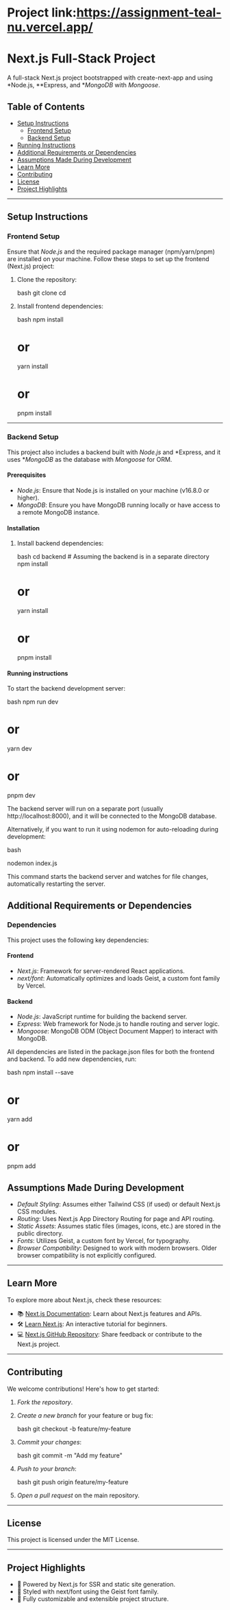 # Project link:https://assignment-teal-nu.vercel.app/
# Next.js Full-Stack Project

A full-stack Next.js project bootstrapped with create-next-app and using *Node.js, **Express, and **MongoDB* with *Mongoose*.

## Table of Contents

- [Setup Instructions](#setup-instructions)
  - [Frontend Setup](#frontend-setup)
  - [Backend Setup](#backend-setup)
- [Running Instructions](#running-instructions)
- [Additional Requirements or Dependencies](#additional-requirements-or-dependencies)
- [Assumptions Made During Development](#assumptions-made-during-development)
- [Learn More](#learn-more)
- [Contributing](#contributing)
- [License](#license)
- [Project Highlights](#project-highlights)

---

## Setup Instructions

### Frontend Setup

Ensure that *Node.js* and the required package manager (npm/yarn/pnpm) are installed on your machine. Follow these steps to set up the frontend (Next.js) project:

1. Clone the repository:

    bash
    git clone <repository-url>
    cd <repository-directory>
    

2. Install frontend dependencies:

    bash
    npm install
    # or
    yarn install
    # or
    pnpm install
    

---

### Backend Setup

This project also includes a backend built with *Node.js* and *Express, and it uses **MongoDB* as the database with *Mongoose* for ORM.

#### Prerequisites

- *Node.js*: Ensure that Node.js is installed on your machine (v16.8.0 or higher).
- *MongoDB*: Ensure you have MongoDB running locally or have access to a remote MongoDB instance.

#### Installation

1. Install backend dependencies:

    bash
    cd backend # Assuming the backend is in a separate directory
    npm install
    # or
    yarn install
    # or
    pnpm install
    

#### Running instructions

To start the backend development server:

bash
npm run dev
# or
yarn dev
# or
pnpm dev

The backend server will run on a separate port (usually http://localhost:8000), and it will be connected to the MongoDB database.

Alternatively, if you want to run it using nodemon for auto-reloading during development:

bash

nodemon index.js

This command starts the backend server and watches for file changes, automatically restarting the server.
## Additional Requirements or Dependencies

### Dependencies

This project uses the following key dependencies:

#### Frontend

- *Next.js*: Framework for server-rendered React applications.
- *next/font*: Automatically optimizes and loads Geist, a custom font family by Vercel.

#### Backend

- *Node.js*: JavaScript runtime for building the backend server.
- *Express*: Web framework for Node.js to handle routing and server logic.
- *Mongoose*: MongoDB ODM (Object Document Mapper) to interact with MongoDB.

All dependencies are listed in the package.json files for both the frontend and backend. To add new dependencies, run:

bash
npm install <package-name> --save
# or
yarn add <package-name>
# or
pnpm add <package-name>


## Assumptions Made During Development

- *Default Styling*: Assumes either Tailwind CSS (if used) or default Next.js CSS modules.
- *Routing*: Uses Next.js App Directory Routing for page and API routing.
- *Static Assets*: Assumes static files (images, icons, etc.) are stored in the public directory.
- *Fonts*: Utilizes Geist, a custom font by Vercel, for typography.
- *Browser Compatibility*: Designed to work with modern browsers. Older browser compatibility is not explicitly configured.

---

## Learn More

To explore more about Next.js, check these resources:

- 📚 [Next.js Documentation](https://nextjs.org/docs): Learn about Next.js features and APIs.
- 🛠 [Learn Next.js](https://nextjs.org/learn): An interactive tutorial for beginners.
- 💻 [Next.js GitHub Repository](https://github.com/vercel/next.js/): Share feedback or contribute to the Next.js project.

---

## Contributing

We welcome contributions! Here's how to get started:

1. *Fork the repository*.

2. *Create a new branch* for your feature or bug fix:

    bash
    git checkout -b feature/my-feature
    

3. *Commit your changes*:

    bash
    git commit -m "Add my feature"
    

4. *Push to your branch*:

    bash
    git push origin feature/my-feature
    

5. *Open a pull request* on the main repository.

---

## License

This project is licensed under the MIT License.

---

## Project Highlights

- 🌟 Powered by Next.js for SSR and static site generation.
- 🎨 Styled with next/font using the Geist font family.
- 🚀 Fully customizable and extensible project structure.

